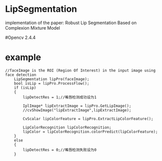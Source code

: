 # LipSegmentation
implementation of the paper: Robust Lip Segmentation Based on Complexion Mixture Model

#Opencv 2.4.4

# example
    //faceImage is the ROI (Region Of Interest) in the input image using face detection
		LipSegmentation lipPro(faceImage);
		bool isLip = lipPro.ProcessFlow();
		if (isLip)
		{
			lipDetectRes = 1;//嘴唇检测成功设为1

			IplImage* lipExtractImage = lipPro.GetLipImage();
			//cvShowImage("lipExtractImage",lipExtractImage);

			CvScalar lipColorFeature = lipPro.ExtractLipColorFeature();
			
			LipColorRecognition lipColorRecognition;
			lipColor = lipColorRecognition.colorPredict(lipColorFeature);
		}
		else
		{
			lipDetectRes = 0;//嘴唇检测失败设为0
		}
